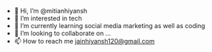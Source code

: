 - 👋 Hi, I’m @mitianhiyansh
- 👀 I’m interested in tech
- 🌱 I’m currently learning social media marketing as well as coding
- 💞️ I’m looking to collaborate on ...
- 📫 How to reach me jainhiyansh120@gmail.com

<!---
mitianhiyansh/mitianhiyansh is a ✨ special ✨ repository because its `README.md` (this file) appears on your GitHub profile.
You can click the Preview link to take a look at your changes.
--->
